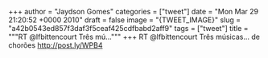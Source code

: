 
+++
author = "Jaydson Gomes"
categories = ["tweet"]
date = "Mon Mar 29 21:20:52 +0000 2010"
draft = false
image = "{TWEET_IMAGE}"
slug = "a42b0543ed857f3daf3f5ceaf425cdfbabd2aff9"
tags = ["tweet"]
title = """RT @lfbittencourt Três mú..."""
+++
RT @lfbittencourt Três músicas... de chorões http://post.ly/WPB4
